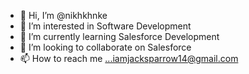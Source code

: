 - 👋 Hi, I’m @nikhkhnke
- 👀 I’m interested in Software Development
- 🌱 I’m currently learning Salesforce Development
- 💞️ I’m looking to collaborate on Salesforce
- 📫 How to reach me ...iamjacksparrow14@gmail.com

<!---
nikhkhnke/nikhkhnke is a ✨ special ✨ repository because its `README.md` (this file) appears on your GitHub profile.
You can click the Preview link to take a look at your changes.
--->

